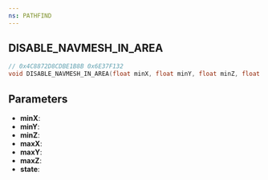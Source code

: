```yaml
---
ns: PATHFIND
---
```

## DISABLE_NAVMESH_IN_AREA

```c
// 0x4C8872D8CDBE1B8B 0x6E37F132
void DISABLE_NAVMESH_IN_AREA(float minX, float minY, float minZ, float maxX, float maxY, float maxZ, BOOL state);
```


## Parameters
* **minX**: 
* **minY**: 
* **minZ**: 
* **maxX**: 
* **maxY**: 
* **maxZ**: 
* **state**: 

